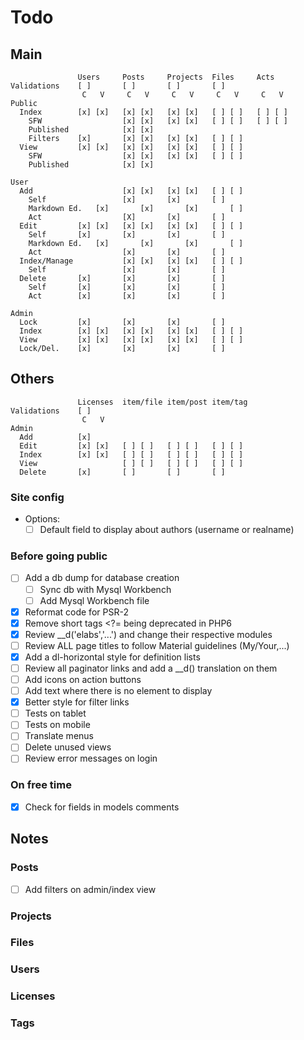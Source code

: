 # Todo

## Main

```
               Users     Posts     Projects  Files     Acts
Validations    [ ]       [ ]       [ ]       [ ]
                C   V     C   V     C   V     C   V     C   V
Public
  Index        [x] [x]   [x] [x]   [x] [x]   [ ] [ ]   [ ] [ ] 
    SFW                  [x] [x]   [x] [x]   [ ] [ ]   [ ] [ ]
    Published            [x] [x]
    Filters    [x]       [x] [x]   [x] [x]   [ ] [ ] 
  View         [x] [x]   [x] [x]   [x] [x]   [ ] [ ]   
    SFW                  [x] [x]   [x] [x]   [ ] [ ]   
    Published            [x] [x]

User
  Add                    [x] [x]   [x] [x]   [ ] [ ]
    Self                 [x]       [x]       [ ]
    Markdown Ed.   [x]       [x]       [x]       [ ]
    Act                  [X]       [x]       [ ]
  Edit         [x] [x]   [x] [x]   [x] [x]   [ ] [ ]
    Self       [x]       [x]       [x]       [ ]
    Markdown Ed.   [x]       [x]       [x]       [ ]
    Act                  [x]       [x]       [ ]
  Index/Manage           [x] [x]   [x] [x]   [ ] [ ]
    Self                 [x]       [x]       [ ]
  Delete       [x]       [x]       [x]       [ ]
    Self       [x]       [x]       [x]       [ ]
    Act        [x]       [x]       [x]       [ ]

Admin
  Lock         [x]       [x]       [x]       [ ]
  Index        [x] [x]   [x] [x]   [x] [x]   [ ] [ ]
  View         [x] [x]   [x] [x]   [x] [x]   [ ] [ ]
  Lock/Del.    [x]       [x]       [x]       [ ]
```

## Others

```
               Licenses  item/file item/post item/tag
Validations    [ ]
                C   V
Admin
  Add          [x]
  Edit         [x] [x]   [ ] [ ]   [ ] [ ]   [ ] [ ]
  Index        [x] [x]   [ ] [ ]   [ ] [ ]   [ ] [ ]
  View                   [ ] [ ]   [ ] [ ]   [ ] [ ]
  Delete       [x]       [ ]       [ ]       [ ]
```

### Site config

  - Options:
    - [ ] Default field to display about authors (username or realname)

### Before going public
  - [ ] Add a db dump for database creation
    - [ ] Sync db with Mysql Workbench
    - [ ] Add Mysql Workbench file
  - [x] Reformat code for PSR-2
  - [x] Remove short tags <?= being deprecated in PHP6
  - [x] Review \__d('elabs','...') and change their respective modules
  - [ ] Review ALL page titles to follow Material guidelines (My/Your,...)
  - [x] Add a dl-horizontal style for definition lists
  - [ ] Review all paginator links and add a \__d() translation on them
  - [ ] Add icons on action buttons
  - [ ] Add text where there is no element to display
  - [x] Better style for filter links
  - [ ] Tests on tablet
  - [ ] Tests on mobile
  - [ ] Translate menus
  - [ ] Delete unused views
  - [ ] Review error messages on login

### On free time
  - [x] Check for fields in models comments

## Notes

### Posts
  - [ ] Add filters on admin/index view
### Projects
### Files
### Users
### Licenses
### Tags
